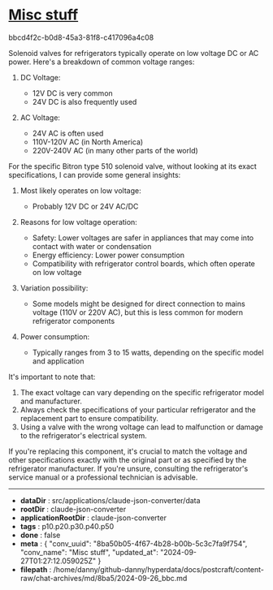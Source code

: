 # [Misc stuff](https://claude.ai/chat/8ba50b05-4f67-4b28-b00b-5c3c7fa9f754)

bbcd4f2c-b0d8-45a3-81f8-c417096a4c08

 Solenoid valves for refrigerators typically operate on low voltage DC or AC power. Here's a breakdown of common voltage ranges:

1. DC Voltage:
   - 12V DC is very common
   - 24V DC is also frequently used

2. AC Voltage:
   - 24V AC is often used
   - 110V-120V AC (in North America)
   - 220V-240V AC (in many other parts of the world)

For the specific Bitron type 510 solenoid valve, without looking at its exact specifications, I can provide some general insights:

1. Most likely operates on low voltage:
   - Probably 12V DC or 24V AC/DC

2. Reasons for low voltage operation:
   - Safety: Lower voltages are safer in appliances that may come into contact with water or condensation
   - Energy efficiency: Lower power consumption
   - Compatibility with refrigerator control boards, which often operate on low voltage

3. Variation possibility:
   - Some models might be designed for direct connection to mains voltage (110V or 220V AC), but this is less common for modern refrigerator components

4. Power consumption:
   - Typically ranges from 3 to 15 watts, depending on the specific model and application

It's important to note that:

1. The exact voltage can vary depending on the specific refrigerator model and manufacturer.
2. Always check the specifications of your particular refrigerator and the replacement part to ensure compatibility.
3. Using a valve with the wrong voltage can lead to malfunction or damage to the refrigerator's electrical system.

If you're replacing this component, it's crucial to match the voltage and other specifications exactly with the original part or as specified by the refrigerator manufacturer. If you're unsure, consulting the refrigerator's service manual or a professional technician is advisable.

---

* **dataDir** : src/applications/claude-json-converter/data
* **rootDir** : claude-json-converter
* **applicationRootDir** : claude-json-converter
* **tags** : p10.p20.p30.p40.p50
* **done** : false
* **meta** : {
  "conv_uuid": "8ba50b05-4f67-4b28-b00b-5c3c7fa9f754",
  "conv_name": "Misc stuff",
  "updated_at": "2024-09-27T01:27:12.059025Z"
}
* **filepath** : /home/danny/github-danny/hyperdata/docs/postcraft/content-raw/chat-archives/md/8ba5/2024-09-26_bbc.md